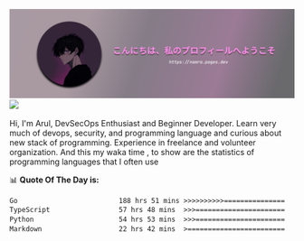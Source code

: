 ![banner](.github/profile-markdown.png)
<img src="https://user-images.githubusercontent.com/73097560/115834477-dbab4500-a447-11eb-908a-139a6edaec5c.gif"></p>

Hi, I'm Arul, DevSecOps Enthusiast and Beginner Developer. Learn very much of devops, security, and programming language and curious about new stack of programming. Experience in freelance and volunteer organization. And this my waka time , to show are the statistics of programming languages that I often use

📊 **Quote Of The Day is:**
<!--START_SECTION:waka-->

```txt
Go                         188 hrs 51 mins >>>>>>>>>>===============   40.93 %
TypeScript                 57 hrs 48 mins  >>>======================   12.53 %
Python                     54 hrs 53 mins  >>>======================   11.90 %
Markdown                   22 hrs 42 mins  >========================   04.92 %
```

<!--END_SECTION:waka-->
